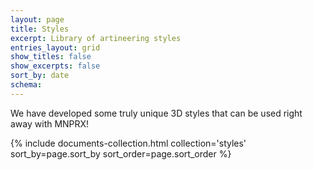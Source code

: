 ```yaml
---
layout: page
title: Styles
excerpt: Library of artineering styles
entries_layout: grid
show_titles: false
show_excerpts: false
sort_by: date
schema:
---
```

We have developed some truly unique 3D styles that can be used right away with MNPRX!

<div class="entries-{{ page.entries_layout | default: 'list' }}">
  {% include documents-collection.html collection='styles' sort_by=page.sort_by sort_order=page.sort_order %}
</div>
